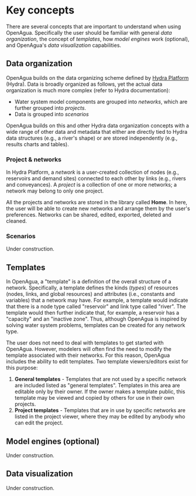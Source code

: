 # Key concepts

There are several concepts that are important to understand when using OpenAgua. Specifically the user should be familiar with general _data organization_, the concept of _templates_, how _model engines_ work \(optional\), and OpenAgua's _data visualization_ capabilities.

## Data organization

OpenAgua builds on the data organizing scheme defined by [Hydra Platform](https://www.hydraplatform.org) \(Hydra\). Data is broadly organized as follows, yet the actual data organization is much more complex \(refer to Hydra documentation\):

* Water system model components are grouped into _networks_, which are further grouped into _projects_.
* Data is grouped into _scenarios_

OpenAgua builds on this and other Hydra data organization concepts with a wide range of other data and metadata that either are directly tied to Hydra data structures \(e.g., a river's shape\) or are stored independently \(e.g., results charts and tables\).

### Project & networks

In Hydra Platform, a _network_ is a user-created collection of nodes \(e.g., reservoirs and demand sites\) connected to each other by links \(e.g., rivers and conveyances\). A _project_ is a collection of one or more networks; a network may belong to only one project.

All the projects and networks are stored in the library called **Home**. In here, the user will be able to create new networks and arrange them by the user's preferences. Networks can be shared, edited, exported, deleted and cleaned.

### Scenarios

Under construction.

## Templates

In OpenAgua, a "template" is a definition of the overall structure of a network. Specifically, a template defines the kinds \(_types_\) of resources \(nodes, links, and global resources\) and attributes \(i.e., constants and variables\) that a network may have. For example, a template would indicate that there is a node type called "reservoir" and link type called "river". The template would then further indicate that, for example, a reservoir has a "capacity" and an "inactive zone". Thus, although OpenAgua is inspired by solving water system problems, templates can be created for any network type.

The user does not need to deal with templates to get started with OpenAgua. However, modelers will often find the need to modify the template associated with their networks. For this reason, OpenAgua includes the ability to edit templates. Two template viewers/editors exist for this purpose:

1. **General templates** - Templates that are not used by a specific network are included listed as "general templates". Templates in this area are editable only by their owner. If the owner makes a template public, this template may be viewed and copied by others for use in their own projects.
2. **Project templates** - Templates that are in use by specific networks are listed in the project viewer, where they may be edited by anybody who can edit the project.

## Model engines \(optional\)

Under construction.

## Data visualization

Under construction.

